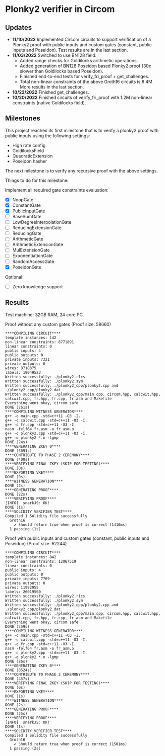 # Plonky2 verifier in Circom

Updates
-----

- **11/10/2022** Implemented Circom circuits to support verification of a Plonky2 proof with public inputs and custom
  gates (constant, public inputs and Poseidon). Test results are in the last section.
- **11/03/2022** Switched to use BN128 field:
    - Added range checks for Goldilocks arithmetic operations.
    - Added generation of BN128 Poseidon based Plonky2 proof (30x slower than Goldilocks based Poseidon).
    - Finished end-to-end tests for verify_fri_proof + get_challenges.
    - Total non-linear constraints of the above Groth16 circuits is 8.4M. More results in the last section.
- **10/22/2022** Finished get_challenges.
- **10/20/2022** Finished circuits of verify_fri_proof with 1.2M non-linear constraints (native Goldilocks field).

Milestones
-----
This project reached its first milestone that is to verify a plonky2 proof with public inputs using the following
settings:

- High rate config
- GoldilocksField
- QuadraticExtension
- Poseidon hasher

The next milestone is to verify any recursive proof with the above settings.

Things to do for this milestone:

Implement all required gate constraints evaluation:

+ [x] NoopGate
+ [x] ConstantGate
+ [x] PublicInputGate
+ [ ] BaseSumGate
+ [ ] LowDegreeInterpolationGate
+ [ ] ReducingExtensionGate
+ [ ] ReducingGate
+ [ ] ArithmeticGate
+ [ ] ArithmeticExtensionGate
+ [ ] MulExtensionGate
+ [ ] ExponentiationGate
+ [ ] RandomAccessGate
+ [x] PoseidonGate

Optional:

+ [ ] Zero knowledge support

Results
-----

Test machine: 32GB RAM, 24 core PC.

Proof without any custom gates (Proof size: 58660)

```shell
****COMPILING CIRCUIT****
template instances: 142
non-linear constraints: 8771891
linear constraints: 0
public inputs: 4
public outputs: 0
private inputs: 7321
private outputs: 0
wires: 8718375
labels: 19049523
Written successfully: ./plonky2.r1cs
Written successfully: ./plonky2.sym
Written successfully: ./plonky2_cpp/plonky2.cpp and ./plonky2_cpp/plonky2.dat
Written successfully: ./plonky2_cpp/main.cpp, circom.hpp, calcwit.hpp, calcwit.cpp, fr.hpp, fr.cpp, fr.asm and Makefile
Everything went okay, circom safe
DONE (261s)
****COMPILING WITNESS GENERATOR****
g++ -c main.cpp -std=c++11 -O3 -I.
g++ -c calcwit.cpp -std=c++11 -O3 -I.
g++ -c fr.cpp -std=c++11 -O3 -I.
nasm -felf64 fr.asm -o fr_asm.o
g++ -c plonky2.cpp -std=c++11 -O3 -I.
g++ -o plonky2 *.o -lgmp 
DONE (24s)
****GENERATING ZKEY 0****
DONE (3091s)
****CONTRIBUTE TO PHASE 2 CEREMONY****
DONE (400s)
****VERIFYING FINAL ZKEY (SKIP FOR TESTING)****
DONE (0s)
****EXPORTING VKEY****
DONE (0s)
****WITNESS GENERATION****
DONE (2s)
****GENERATING PROOF****
DONE (22s)
****VERIFYING PROOF****
[INFO]  snarkJS: OK!
DONE (1s)
****SOLIDITY VERIFIER TEST****
Compiled 1 Solidity file successfully
  Groth16
    ✔ Should return true when proof is correct (1410ms)
  1 passing (1s)

```

Proof with public inputs and custom gates (constant, public inputs and Poseidon) (Proof size: 62244)

```shell
****COMPILING CIRCUIT****
template instances: 842
non-linear constraints: 12067519
linear constraints: 0
public inputs: 4
public outputs: 0
private inputs: 7769
private outputs: 0
wires: 11982955
labels: 26019560
Written successfully: ./plonky2.r1cs
Written successfully: ./plonky2.sym
Written successfully: ./plonky2_cpp/plonky2.cpp and ./plonky2_cpp/plonky2.dat
Written successfully: ./plonky2_cpp/main.cpp, circom.hpp, calcwit.hpp, calcwit.cpp, fr.hpp, fr.cpp, fr.asm and Makefile
Everything went okay, circom safe
DONE (359s)
****COMPILING WITNESS GENERATOR****
g++ -c main.cpp -std=c++11 -O3 -I.
g++ -c calcwit.cpp -std=c++11 -O3 -I.
g++ -c fr.cpp -std=c++11 -O3 -I.
nasm -felf64 fr.asm -o fr_asm.o
g++ -c plonky2.cpp -std=c++11 -O3 -I.
g++ -o plonky2 *.o -lgmp 
DONE (86s)
****GENERATING ZKEY 0****
DONE (8524s)
****CONTRIBUTE TO PHASE 2 CEREMONY****
DONE (457s)
****VERIFYING FINAL ZKEY (SKIP FOR TESTING)****
DONE (0s)
****EXPORTING VKEY****
DONE (1s)
****WITNESS GENERATION****
DONE (2s)
****GENERATING PROOF****
DONE (25s)
****VERIFYING PROOF****
[INFO]  snarkJS: OK!
DONE (1s)
****SOLIDITY VERIFIER TEST****
Compiled 1 Solidity file successfully
  Groth16
    ✔ Should return true when proof is correct (1501ms)
  1 passing (2s)
```